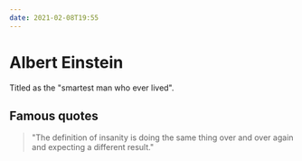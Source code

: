 ```yaml
---
date: 2021-02-08T19:55
---
```


# Albert Einstein

Titled as the "smartest man who ever lived".

## Famous quotes

> "The definition of insanity is doing the same thing over and over again and
> expecting a different result."

